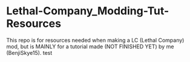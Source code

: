 # Lethal-Company_Modding-Tut-Resources
This repo is for resources needed when making a LC (Lethal Company) mod, but is MAINLY for a tutorial made (NOT FINISHED YET) by me (BenjiSkye15). test
